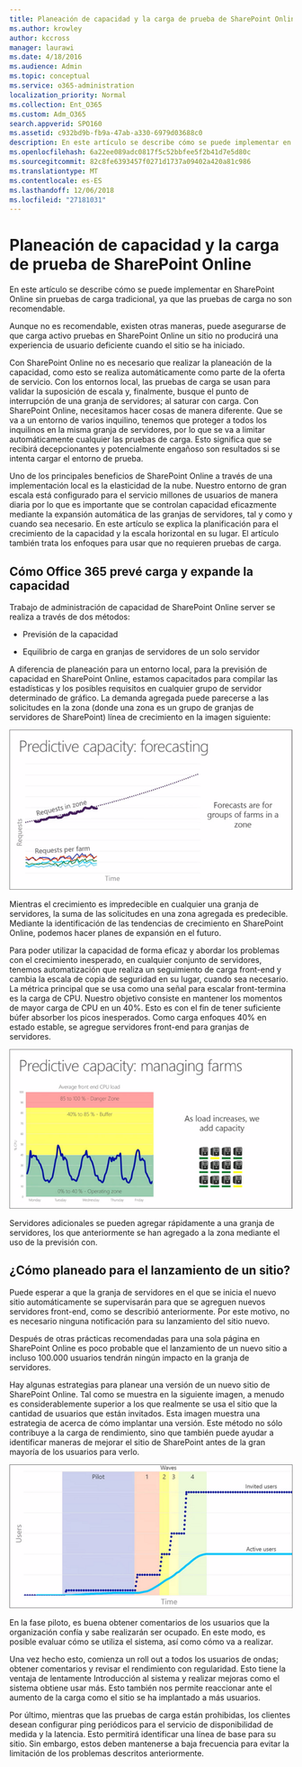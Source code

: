 ```yaml
---
title: Planeación de capacidad y la carga de prueba de SharePoint Online
ms.author: krowley
author: kccross
manager: laurawi
ms.date: 4/18/2016
ms.audience: Admin
ms.topic: conceptual
ms.service: o365-administration
localization_priority: Normal
ms.collection: Ent_O365
ms.custom: Adm_O365
search.appverid: SPO160
ms.assetid: c932bd9b-fb9a-47ab-a330-6979d03688c0
description: En este artículo se describe cómo se puede implementar en SharePoint Online sin tener que realizar las pruebas de carga tradicional como no está permitido.
ms.openlocfilehash: 6a22ee089adc0817f5c52bbfee5f2b41d7e5d80c
ms.sourcegitcommit: 82c8fe6393457f0271d1737a09402a420a81c986
ms.translationtype: MT
ms.contentlocale: es-ES
ms.lasthandoff: 12/06/2018
ms.locfileid: "27181031"
---
```

# <a name="capacity-planning-and-load-testing-sharepoint-online"></a>Planeación de capacidad y la carga de prueba de SharePoint Online

En este artículo se describe cómo se puede implementar en SharePoint Online sin pruebas de carga tradicional, ya que las pruebas de carga no son recomendable.
  
Aunque no es recomendable, existen otras maneras, puede asegurarse de que carga activo pruebas en SharePoint Online un sitio no producirá una experiencia de usuario deficiente cuando el sitio se ha iniciado. 
  
Con SharePoint Online no es necesario que realizar la planeación de la capacidad, como esto se realiza automáticamente como parte de la oferta de servicio. Con los entornos local, las pruebas de carga se usan para validar la suposición de escala y, finalmente, busque el punto de interrupción de una granja de servidores; al saturar con carga. Con SharePoint Online, necesitamos hacer cosas de manera diferente. Que se va a un entorno de varios inquilino, tenemos que proteger a todos los inquilinos en la misma granja de servidores, por lo que se va a limitar automáticamente cualquier las pruebas de carga. Esto significa que se recibirá decepcionantes y potencialmente engañoso son resultados si se intenta cargar el entorno de prueba.
  
Uno de los principales beneficios de SharePoint Online a través de una implementación local es la elasticidad de la nube. Nuestro entorno de gran escala está configurado para el servicio millones de usuarios de manera diaria por lo que es importante que se controlan capacidad eficazmente mediante la expansión automática de las granjas de servidores, tal y como y cuando sea necesario. En este artículo se explica la planificación para el crecimiento de la capacidad y la escala horizontal en su lugar. El artículo también trata los enfoques para usar que no requieren pruebas de carga.
  
## <a name="how-office-365-predicts-load-and-expands-capacity"></a>Cómo Office 365 prevé carga y expande la capacidad

Trabajo de administración de capacidad de SharePoint Online server se realiza a través de dos métodos:
  
- Previsión de la capacidad
    
- Equilibrio de carga en granjas de servidores de un solo servidor
    
A diferencia de planeación para un entorno local, para la previsión de capacidad en SharePoint Online, estamos capacitados para compilar las estadísticas y los posibles requisitos en cualquier grupo de servidor determinado de gráfico. La demanda agregada puede parecerse a las solicitudes en la zona (donde una zona es un grupo de granjas de servidores de SharePoint) línea de crecimiento en la imagen siguiente:
  
![Gráfico que muestra la capacidad de predicción: previsión](media/ca800cb6-cc59-451f-98bd-55e035489af3.png)
  
Mientras el crecimiento es impredecible en cualquier una granja de servidores, la suma de las solicitudes en una zona agregada es predecible. Mediante la identificación de las tendencias de crecimiento en SharePoint Online, podemos hacer planes de expansión en el futuro.
  
Para poder utilizar la capacidad de forma eficaz y abordar los problemas con el crecimiento inesperado, en cualquier conjunto de servidores, tenemos automatización que realiza un seguimiento de carga front-end y cambia la escala de copia de seguridad en su lugar, cuando sea necesario. La métrica principal que se usa como una señal para escalar front-termina es la carga de CPU. Nuestro objetivo consiste en mantener los momentos de mayor carga de CPU en un 40%. Esto es con el fin de tener suficiente búfer absorber los picos inesperados. Como carga enfoques 40% en estado estable, se agregue servidores front-end para granjas de servidores.
  
![Gráfico que muestra la capacidad de predicción: administrar granjas de servidores](media/6b2a8c63-24c1-4504-b7a3-3d3b3be2583a.png)
  
Servidores adicionales se pueden agregar rápidamente a una granja de servidores, los que anteriormente se han agregado a la zona mediante el uso de la previsión con. 
  
## <a name="how-do-i-plan-for-a-site-launch"></a>¿Cómo planeado para el lanzamiento de un sitio?

Puede esperar a que la granja de servidores en el que se inicia el nuevo sitio automáticamente se supervisarán para que se agreguen nuevos servidores front-end, como se describió anteriormente. Por este motivo, no es necesario ninguna notificación para su lanzamiento del sitio nuevo.
  
Después de otras prácticas recomendadas para una sola página en SharePoint Online es poco probable que el lanzamiento de un nuevo sitio a incluso 100.000 usuarios tendrán ningún impacto en la granja de servidores.
  
Hay algunas estrategias para planear una versión de un nuevo sitio de SharePoint Online. Tal como se muestra en la siguiente imagen, a menudo es considerablemente superior a los que realmente se usa el sitio que la cantidad de usuarios que están invitados. Esta imagen muestra una estrategia de acerca de cómo implantar una versión. Este método no sólo contribuye a la carga de rendimiento, sino que también puede ayudar a identificar maneras de mejorar el sitio de SharePoint antes de la gran mayoría de los usuarios para verlo.
  
![Gráfico que muestra los usuarios invitados y activos](media/0bc14a20-9420-4986-b9b9-fbcd2c6e0fb9.png)
  
En la fase piloto, es buena obtener comentarios de los usuarios que la organización confía y sabe realizarán ser ocupado. En este modo, es posible evaluar cómo se utiliza el sistema, así como cómo va a realizar.
  
Una vez hecho esto, comienza un roll out a todos los usuarios de ondas; obtener comentarios y revisar el rendimiento con regularidad. Esto tiene la ventaja de lentamente Introducción al sistema y realizar mejoras como el sistema obtiene usar más. Esto también nos permite reaccionar ante el aumento de la carga como el sitio se ha implantado a más usuarios.
  
Por último, mientras que las pruebas de carga están prohibidas, los clientes desean configurar ping periódicos para el servicio de disponibilidad de medida y la latencia. Esto permitirá identificar una línea de base para su sitio. Sin embargo, estos deben mantenerse a baja frecuencia para evitar la limitación de los problemas descritos anteriormente.
  

